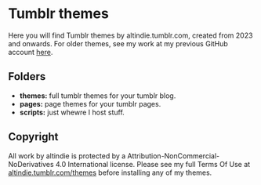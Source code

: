 # Tumblr themes
Here you will find Tumblr themes by altindie.tumblr.com, created from 2023 and onwards. For older themes, see my work at my previous GitHub account [here](https://github.com/flipsecph/themes).

## Folders
- **themes:** full tumblr themes for your tumblr blog.
- **pages:** page themes for your tumblr pages.
- **scripts:** just whewre I host stuff.

## Copyright
All work by altindie is protected by a Attribution-NonCommercial-NoDerivatives 4.0 International license. Please see my full Terms Of Use at [altindie.tumblr.com/themes](https://altindie.tumblr.com/themes) before installing any of my themes.
